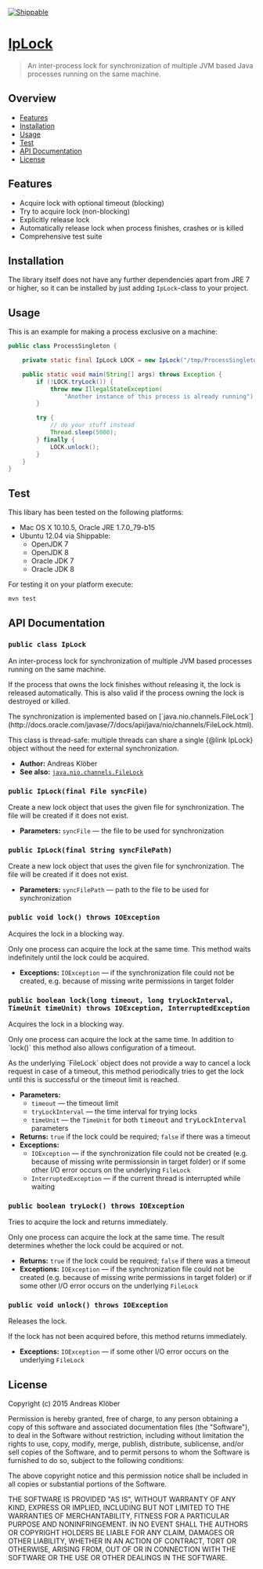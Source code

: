 [![Shippable](https://img.shields.io/shippable/54d119db5ab6cc13528ab183.svg)](https://app.shippable.com/projects/55d775b21895ca44740ee432)


# [IpLock](https://github.com/akloeber/ip-lock)

> An inter-process lock for synchronization of multiple JVM based Java processes running on the same machine.


## Overview

* [Features](#features)
* [Installation](#installation)
* [Usage](#usage)
* [Test](#test)
* [API Documentation](#api-documentation)
* [License](#license)


## Features

*   Acquire lock with optional timeout (blocking)
*   Try to acquire lock (non-blocking)
*   Explicitly release lock
*   Automatically release lock when process finishes, crashes or is killed
*   Comprehensive test suite


## Installation

The library itself does not have any further dependencies apart from JRE 7 or higher, so it can be installed by just
adding `IpLock`-class to your project.


## Usage

This is an example for making a process exclusive on a machine:

```java
public class ProcessSingleton {

    private static final IpLock LOCK = new IpLock("/tmp/ProcessSingleton.lock");

    public static void main(String[] args) throws Exception {
        if (!LOCK.tryLock()) {
            throw new IllegalStateException(
                "Another instance of this process is already running");
        }

        try {
            // do your stuff instead
            Thread.sleep(5000);
        } finally {
            LOCK.unlock();
        }
    }
}
```


## Test

This libary has been tested on the following platforms:

*   Mac OS X 10.10.5, Oracle JRE 1.7.0_79-b15
*   Ubuntu 12.04 via Shippable:
    * OpenJDK 7
    * OpenJDK 8
    * Oracle JDK 7
    * Oracle JDK 8

For testing it on your platform execute:

```bash
mvn test
```


## API Documentation

### `public class IpLock`

An inter-process lock for synchronization of multiple JVM based processes running on the same machine.
<p/>
If the process that owns the lock finishes without releasing it, the lock is released automatically. This is also valid if the process owning the lock is destroyed or killed. <p/> The synchronization is implemented based on [`java.nio.channels.FileLock`](http://docs.oracle.com/javase/7/docs/api/java/nio/channels/FileLock.html).
<p/>
This class is thread-safe: multiple threads can share a single {@link IpLock} object without the need for external synchronization.

 * **Author:** Andreas Klöber
 * **See also:** [`java.nio.channels.FileLock`](http://docs.oracle.com/javase/7/docs/api/java/nio/channels/FileLock.html)

### `public IpLock(final File syncFile)`

Create a new lock object that uses the given file for synchronization. The file will be created if it does not exist.

 * **Parameters:** `syncFile` — the file to be used for synchronization

### `public IpLock(final String syncFilePath)`

Create a new lock object that uses the given file for synchronization. The file will be created if it does not exist.

 * **Parameters:** `syncFilePath` — path to the file to be used for synchronization

### `public void lock() throws IOException`

Acquires the lock in a blocking way.
<p/>
Only one process can acquire the lock at the same time. This method waits indefinitely until the lock could be acquired.

 * **Exceptions:** `IOException` — if the synchronization file could not be created, e.g. because of missing write permissions in target folder

### `public boolean lock(long timeout, long tryLockInterval, TimeUnit timeUnit) throws IOException, InterruptedException`

Acquires the lock in a blocking way.
<p/>
Only one process can acquire the lock at the same time. In addition to `lock()` this method also allows configuration of a timeout.
<p/>
As the underlying `FileLock` object does not provide a way to cancel a lock request in case of a timeout, this method periodically tries to get the lock until this is successful or the timeout limit is reached. 

 * **Parameters:**
   * `timeout` — the timeout limit
   * `tryLockInterval` — the time interval for trying locks
   * `timeUnit` — the `TimeUnit` for both <tt>timeout</tt> and <tt>tryLockInterval</tt> parameters
 * **Returns:** <code>true</code> if the lock could be required; <code>false</code> if there was a timeout
 * **Exceptions:**
   * `IOException` — if the synchronization file could not be created (e.g. because of missing write permissionsin in target folder) or if some other I/O error occurs on the underlying `FileLock`
   * `InterruptedException` — if the current thread is interrupted while waiting

### `public boolean tryLock() throws IOException`

Tries to acquire the lock and returns immediately.
<p/>
Only one process can acquire the lock at the same time. The result determines whether the lock could be acquired or not. 

 * **Returns:** <code>true</code> if the lock could be required; <code>false</code> if there was a timeout
 * **Exceptions:** `IOException` — if the synchronization file could not be created (e.g. because of missing write permissions in target folder) or if some other I/O error occurs on the underlying `FileLock`

### `public void unlock() throws IOException`

Releases the lock.
<p/>
If the lock has not been acquired before, this method returns immediately.

 * **Exceptions:** `IOException` — if some other I/O error occurs on the underlying `FileLock`

## License

Copyright (c) 2015 Andreas Klöber

Permission is hereby granted, free of charge, to any person obtaining a copy
of this software and associated documentation files (the "Software"), to deal
in the Software without restriction, including without limitation the rights
to use, copy, modify, merge, publish, distribute, sublicense, and/or sell
copies of the Software, and to permit persons to whom the Software is
furnished to do so, subject to the following conditions:

The above copyright notice and this permission notice shall be included in
all copies or substantial portions of the Software.

THE SOFTWARE IS PROVIDED "AS IS", WITHOUT WARRANTY OF ANY KIND, EXPRESS OR
IMPLIED, INCLUDING BUT NOT LIMITED TO THE WARRANTIES OF MERCHANTABILITY,
FITNESS FOR A PARTICULAR PURPOSE AND NONINFRINGEMENT. IN NO EVENT SHALL THE
AUTHORS OR COPYRIGHT HOLDERS BE LIABLE FOR ANY CLAIM, DAMAGES OR OTHER
LIABILITY, WHETHER IN AN ACTION OF CONTRACT, TORT OR OTHERWISE, ARISING FROM,
OUT OF OR IN CONNECTION WITH THE SOFTWARE OR THE USE OR OTHER DEALINGS IN
THE SOFTWARE.

